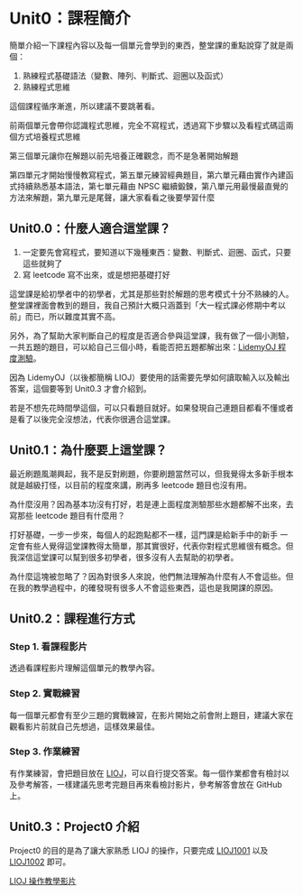# Unit0：課程簡介

簡單介紹一下課程內容以及每一個單元會學到的東西，整堂課的重點說穿了就是兩個：

1. 熟練程式基礎語法（變數、陣列、判斷式、迴圈以及函式）
2. 熟練程式思維

這個課程循序漸進，所以建議不要跳著看。

前兩個單元會帶你認識程式思維，完全不寫程式，透過寫下步驟以及看程式碼這兩個方式培養程式思維

第三個單元讓你在解題以前先培養正確觀念，而不是急著開始解題

第四單元才開始慢慢教寫程式，第五單元練習經典題目，第六單元藉由實作內建函式持續熟悉基本語法，第七單元藉由 NPSC 繼續鍛鍊，第八單元用最慢最直覺的方法來解題，第九單元是尾聲，讓大家看看之後要學習什麼

## Unit0.0：什麼人適合這堂課？

1. 一定要先會寫程式，要知道以下幾種東西：變數、判斷式、迴圈、函式，只要這些就夠了
2. 寫 leetcode 寫不出來，或是想把基礎打好

這堂課是給初學者中的初學者，尤其是那些對於解題的思考模式十分不熟練的人。整堂課裡面會教到的題目，我自己預計大概只涵蓋到「大一程式課必修期中考以前」而已，所以難度其實不高。

另外，為了幫助大家判斷自己的程度是否適合參與這堂課，我有做了一個小測驗，一共五題的題目，可以給自己三個小時，看能否把五題都解出來：[LidemyOJ 程度測驗](https://oj.lidemy.com/problem?tag=%E7%A8%8B%E5%BA%A6%E6%B8%AC%E9%A9%97&page=1)。

因為 LidemyOJ（以後都簡稱 LIOJ）要使用的話需要先學如何讀取輸入以及輸出答案，這個要等到 Unit0.3 才會介紹到。

若是不想先花時間學這個，可以只看題目就好。如果發現自己連題目都看不懂或者是看了以後完全沒想法，代表你很適合這堂課。

## Unit0.1：為什麼要上這堂課？

最近刷題風潮興起，我不是反對刷題，你要刷題當然可以，但我覺得太多新手根本就是越級打怪，以目前的程度來講，刷再多 leetcode 題目也沒有用。

為什麼沒用？因為基本功沒有打好，若是連上面程度測驗那些水題都解不出來，去寫那些 leetcode 題目有什麼用？

打好基礎，一步一步來，每個人的起跑點都不一樣，這門課是給新手中的新手
一定會有些人覺得這堂課教得太簡單，那其實很好，代表你對程式思維很有概念。但我深信這堂課可以幫到很多初學者，很多沒有人去幫助的初學者。

為什麼這塊被忽略了？因為對很多人來說，他們無法理解為什麼有人不會這些。但在我的教學過程中，的確發現有很多人不會這些東西，這也是我開課的原因。

## Unit0.2：課程進行方式

### Step 1. 看課程影片

透過看課程影片理解這個單元的教學內容。

### Step 2. 實戰練習

每一個單元都會有至少三題的實戰練習，在影片開始之前會附上題目，建議大家在觀看影片前就自己先想過，這樣效果最佳。

### Step 3. 作業練習

有作業練習，會把題目放在 [LIOJ](https://oj.lidemy.com/problem)，可以自行提交答案。每一個作業都會有檢討以及參考解答，一樣建議先思考完題目再來看檢討影片，參考解答會放在 GitHub 上。

## Unit0.3：Project0 介紹

Project0 的目的是為了讓大家熟悉 LIOJ 的操作，只要完成 [LIOJ1001](https://oj.lidemy.com/problem/1001) 以及[LIOJ1002](https://oj.lidemy.com/problem/1002) 即可。

[LIOJ 操作教學影片](https://www.youtube.com/watch?v=v7zv1ixaO3M)

